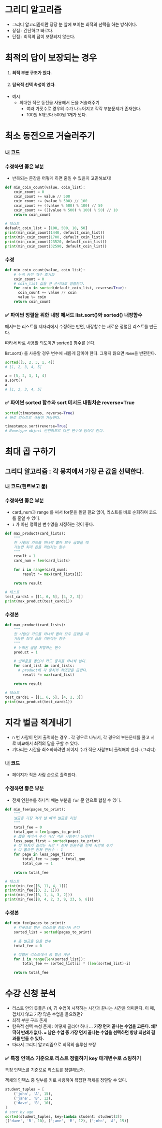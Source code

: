 # 그리디 알고리즘

- 그리디 알고리즘이란 당장 눈 앞에 보이는 최적의 선택을 하는 방식이다.
- 장점 : 간단하고 빠르다.
- 단점 : 최적의 답이 보장되지 않는다.

# 최적의 답이 보장되는 경우

1. #### **최적 부분 구조**가 있다.

2. #### **탐욕적 선택 속성**이 있다.

- 예시
  - 최대한 적은 동전을 사용해서 돈을 거슬러주기
    - 여러 가짓수로 경우의 수가 나누어지고 각각 부분문제가 존재한다.
    - 100원 5개보다 500원 1개가 낫다.



# 최소 동전으로 거슬러주기

### 내 코드

### 수정하면 좋은 부분

- 반복되는 문장을 어떻게 하면 줄일 수 있을지 고민해보자!

```python
def min_coin_count(value, coin_list):
    coin_count = 0
    coin_count += value // 500
    coin_count += (value % 500) // 100
    coin_count += ((value % 500) % 100) // 50
    coin_count += (((value % 500) % 100) % 50) // 10
    return coin_count
    
# 테스트
default_coin_list = [100, 500, 10, 50]
print(min_coin_count(1440, default_coin_list))
print(min_coin_count(1700, default_coin_list))
print(min_coin_count(23520, default_coin_list))
print(min_coin_count(32590, default_coin_list))
```

### 수정

```python
def min_coin_count(value, coin_list):
    # 누적 동전 개수 초기화
    coin_count = 0
    # coin_list 값을 큰 순서대로 정렬한다.
    for coin in sorted(default_coin_list, reverse=True):
      coin_count += value // coin
      value %= coin
    return coin_count
```



###  ✅ 파이썬 정렬을 위한 내장 메서드 list.sort()와 sorted() 내장함수

메서드는 리스트를 제자리에서 수정하는 반면, 내장함수는 새로운 정렬된 리스트를 만든다.

따라서 바로 사용할 의도이면 sorted() 함수를 쓴다.

list.sort() 를 사용할 경우 변수에 새롭게 담아야 한다. 그렇지 않으면 `None`을 반환한다.

```python
sorted([5, 2, 3, 1, 4])
# [1, 2, 3, 4, 5]
```

```python
a = [5, 2, 3, 1, 4]
a.sort()
a
# [1, 2, 3, 4, 5]
```



###  ✅ 파이썬 sorted 함수와 sort 메서드 내림차순 reverse=True

```python
sorted(timestamps, reverse=True)
# 바로 리스트로 사용이 가능하다.
```

```python
timestamps.sort(reverse=True)
# Nonetype object 반환하므로 다른 변수에 담아야 한다.
```



# 최대 곱 구하기

## 그리디 알고리즘 : 각 뭉치에서 가장 큰 값을 선택한다.

### 내 코드(힌트보고 풂)

### 수정하면 좋은 부분

- card_num과 range 를 써서 for문을 돌릴 필요 없이, 리스트를 바로 순회하여 코드를 줄일 수 있다.
- `i` 가 아닌 명확한 변수명을 지정하는 것이 좋다.

```python
def max_product(card_lists):
    """
    한 사람당 카드를 하나씩 뽑아 모두 곱했을 때 
    가능한 최대 곱을 리턴하는 함수
    """
    result = 1
    card_num = len(card_lists)
    
    for i in range(card_num):
        result *= max(card_lists[i])
    
    return result
        
# 테스트
test_cards1 = [[1, 6, 5], [4, 2, 3]]
print(max_product(test_cards1))
```

### 수정본

```python
def max_product(card_lists):
    """
    한 사람당 카드를 하나씩 뽑아 모두 곱했을 때 
    가능한 최대 곱을 리턴하는 함수
    """
    # 누적된 곱을 저장하는 변수
    product = 1
    
    # 반복문을 돌면서 카드 뭉치를 하나씩 본다.
    for card_list in card_lists:
      # product에 각 뭉치의 최댓값을 곱한다.
        result *= max(card_list)
    
    return result
        
# 테스트
test_cards1 = [[1, 6, 5], [4, 2, 3]]
print(max_product(test_cards1))
```



# 지각 벌금 적게내기

- n 번 사람이 먼저 출력하는 경우.. 각 경우로 나눠서, 각 경우의 부분문제를 풀고 서로 비교해서 최적의 답을 구할 수 있다.
- 기다리는 시간을 최소화하려면 페이지 수가 적은 사람부터 출력해야 한다. (그리디)

### 내 코드

- 페이지가 적은 사람 순으로 출력한다.

### 수정하면 좋은 부분

- 전체 인원수를 하나씩 빼는 부분을 `for` 문 안으로 합칠 수 있다.

```python
def min_fee(pages_to_print):
    """
    벌금을 가장 적게 낼 떄의 벌금을 리턴
    """
    total_fee = 0
    total_que = len(pages_to_print)
    # 뽑을 페이지 수가 가장 적은 사람부터 인쇄한다
    less_page_first = sorted(pages_to_print)
    # 첫 타자가 걸리는 시간 * 전체 인원수를 전체 시간에 추가
    # 다 뽑으면 전체 인원수 - 1
    for page in less_page_first:
        total_fee += page * total_que
        total_que -= 1
        
    return total_fee

# 테스트
print(min_fee([6, 11, 4, 1]))
print(min_fee([3, 2, 1]))
print(min_fee([3, 1, 4, 3, 2]))
print(min_fee([8, 4, 2, 3, 9, 23, 6, 8]))
```

### 수정본

```python
def min_fee(pages_to_print):
    # 인풋으로 받은 리스트를 정렬시켜 준다
   	sorted_list = sorted(pages_to_print)
    
    # 총 벌금을 담을 변수
    total_fee = 0

    # 정렬된 리스트에서 총 벌금 계산
    for i in range(len(sorted_list)):
        total_fee += sorted_list[i] * (len(sorted_list)-i)
    
    return total_fee
```



# 수강 신청 분석

- 리스트 안의 튜플은 (4, 7) 수업이 시작하는 시간과 끝나는 시간을 의미한다. 이 때, 겹치지 않고 가장 많은 수업을 들으려면?
- 최적 부분 구조 존재
- 탐욕적 선택 속성 존재 : 어떻게 골라야 하나 ... **가장 먼저 끝나는 수업을 고른다. 왜? 딱히 반례가 없다. = 남은 수업 중 가장 먼저 끝나는 수업을 선택하면 항상 최선의 결과를 만들 수 있다.**
- 따라서 그리디 알고리즘으로 최적의 솔루션 보장



###  ✅ 특정 인덱스 기준으로 리스트 정렬하기 key 매개변수로 소팅하기

특정 인덱스를 기준으로 리스트를 정렬해보자.

객체의 인덱스 중 일부를 키로 사용하여 복잡한 객체를 정렬할 수 있다.

```python
student_tuples = [
    ('john', 'A', 15),
    ('jane', 'B', 12),
    ('dave', 'B', 10),
]
# sort by age
sorted(student_tuples, key=lambda student: student[2])
[('dave', 'B', 10), ('jane', 'B', 12), ('john', 'A', 15)]
```







